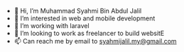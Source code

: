 - 👋 Hi, I’m Muhammad Syahmi Bin Abdul Jalil
- 👀 I’m interested in web and mobile development
- 🌱 I’m working with laravel
- 💞️ I’m looking to work as freelancer to build websitE
- 📫 Can reach me by email to syahmijalil.my@gmail.com

<!---
MuhammadSyahmi98/MuhammadSyahmi98 is a ✨ special ✨ repository because its `README.md` (this file) appears on your GitHub profile.
You can click the Preview link to take a look at your changes.
--->
